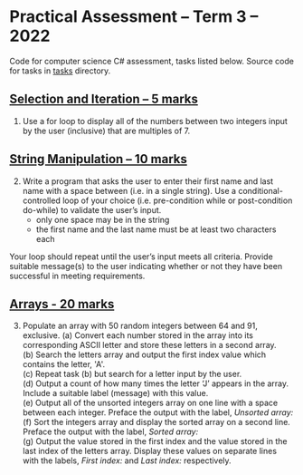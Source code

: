 # Practical Assessment – Term 3 – 2022
Code for computer science C# assessment, tasks listed below.
Source code for tasks in [tasks](tasks) directory.

## [Selection and Iteration – 5 marks](tasks/TaskOne.cs)
1. Use a for loop to display all of the numbers between two integers input by the user (inclusive) that are multiples of 7.

## [String Manipulation – 10 marks](tasks/TaskTwo.cs)
2. Write a program that asks the user to enter their first name and last name with a space between (i.e. in a single string). Use a conditional-controlled loop of your choice (i.e. pre-condition while or post-condition do-while) to validate the user’s input.
    * only one space may be in the string
    * the first name and the last name must be at least two characters each

Your loop should repeat until the user’s input meets all criteria. Provide suitable message(s) to the user indicating whether or not they have been successful in meeting requirements.

## [Arrays - 20 marks](tasks/TaskThree.cs)
3. Populate an array with 50 random integers between 64 and 91, exclusive.
(a) Convert each number stored in the array into its corresponding ASCII letter and store these letters in a second array.</br>
(b) Search the letters array and output the first index value which contains the letter, 'A'.</br>
(c) Repeat task (b) but search for a letter input by the user.</br>
(d) Output a count of how many times the letter ‘J’ appears in the array. Include a suitable label (message) with this value.</br>
(e) Output all of the unsorted integers array on one line with a space between each integer. Preface the output with the label, *Unsorted array:*</br>
(f) Sort the integers array and display the sorted array on a second line. Preface the output with the label, *Sorted array:*</br>
(g) Output the value stored in the first index and the value stored in the last index of the letters array. Display these values on separate lines with the labels, *First index:* and *Last index:* respectively.
